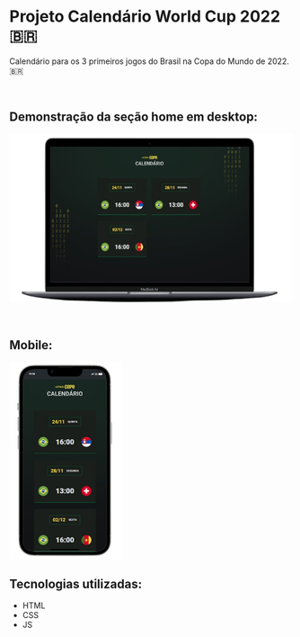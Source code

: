# Projeto Calendário World Cup 2022 🇧🇷
Calendário para os 3 primeiros jogos do Brasil na Copa do Mundo de 2022. 🇧🇷

<br>

## Demonstração da seção home em desktop:

[<img src="./assets/redme-files/preview-desktop.png" height="300px" alt="imagem do projeto Calendário versão desktop">](https://paulohrs01.github.io/Calendario-Copa-do-Mundo-2022./)

<br>

## Mobile:
<img src="./assets/redme-files/preview-mobile.png" height="350px" alt="imagem do projeto Calendário versão mobile">

<br>

## Tecnologias utilizadas:
- HTML
- CSS
- JS
#
